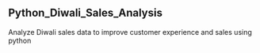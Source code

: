 ## Python_Diwali_Sales_Analysis

Analyze Diwali sales data to improve customer experience and sales using python


